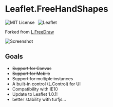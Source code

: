 Leaflet.FreeHandShapes
================

![MIT License](http://img.shields.io/badge/license-MIT-lightgrey.svg)
&nbsp;
![Leaflet](http://img.shields.io/badge/leaflet-0.7.7-green.svg?style=flat)

Forked from [L.FreeDraw](https://github.com/Wildhoney/Leaflet.FreeDraw)

![Screenshot](http://i.imgur.com/5Zis4Q4.png)

## Goals

* ~~Support for Canvas~~
* ~~Support for Mobile~~
* ~~Support for multiple instances~~
* A built-in control (L.Control) for UI
* Compatibility with IE10
* Update to Leaflet 1.0.1!
* better stability with turfjs...
